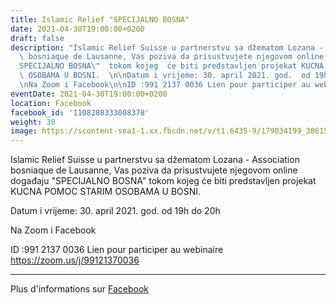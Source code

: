 ```yaml
---
title: Islamic Relief "SPECIJALNO BOSNA"
date: 2021-04-30T19:00:00+0200
draft: false
description: "Islamic Relief Suisse u partnerstvu sa džematom Lozana - Association\
  \ bosniaque de Lausanne, Vas poziva da prisustvujete njegovom online događaju \"\
  SPECIJALNO BOSNA\"  tokom kojeg  će biti predstavljen projekat KUCNA POMOC  STARIM\
  \ OSOBAMA U BOSNI.  \n\nDatum i vrijeme: 30. april 2021. god.  od 19h do 20h  \n\
  \nNa Zoom i Facebook\n\nID :991 2137 0036 Lien pour participer au webinaire https://zoom.us/j/99121370036"
eventDate: 2021-04-30T19:00:00+0200
location: Facebook
facebook_id: '1108288333008378'
weight: 30
image: https://scontent-sea1-1.xx.fbcdn.net/v/t1.6435-9/179034199_3861536210608836_3937081865507227599_n.jpg?_nc_cat=106&ccb=1-7&_nc_sid=9e60e4&_nc_ohc=QIKa3FuSwQEQ7kNvwG0oyFG&_nc_oc=AdkcGSORPIR9JFSYdTUenc4yjt-W6cHF_MvGa9rA6imIMhTtEF6CNC1604UBlcLgd4c&_nc_zt=23&_nc_ht=scontent-sea1-1.xx&edm=ABTKTjYEAAAA&_nc_gid=N8R5mOMyBG4n9qX8f_tMDg&oh=00_AfLTnpSZkVMDhQQdn92jrLs-DtQTTn6ujIrZ52penb7_fQ&oe=6858A03B
---
```


Islamic Relief Suisse u partnerstvu sa džematom Lozana - Association bosniaque de Lausanne, Vas poziva da prisustvujete njegovom online događaju "SPECIJALNO BOSNA"  tokom kojeg  će biti predstavljen projekat KUCNA POMOC  STARIM OSOBAMA U BOSNI.  

Datum i vrijeme: 30. april 2021. god.  od 19h do 20h  

Na Zoom i Facebook

ID :991 2137 0036 Lien pour participer au webinaire https://zoom.us/j/99121370036

---

Plus d'informations sur [Facebook](https://facebook.com/events/1108288333008378)